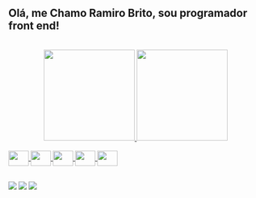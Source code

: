 

## Olá, me Chamo Ramiro Brito, sou programador front end!
  <br/>
  <div display="flex" align="center">
    <a href="https://github.com/48jorgebrito">
    <img height="180em" src="https://github-readme-stats.vercel.app/api?username=48jorgebrito&show_icons=true&theme=dark&include_all_commits=true&count_private=true"/>
    <img height="180em" src="https://github-readme-stats.vercel.app/api/top-langs/?username=48jorgebrito&layout=compact&langs_count=7&theme=dark"/>
  </div>

  <div> <br/>
    <img align="center" height="30" width="40" src="https://cdn.jsdelivr.net/gh/devicons/devicon/icons/html5/html5-original.svg" />
    <img align="center" height="30" width="40" src="https://cdn.jsdelivr.net/gh/devicons/devicon/icons/css3/css3-original.svg" />
    <img align="center" height="30" width="40" src="https://cdn.jsdelivr.net/gh/devicons/devicon/icons/javascript/javascript-original.svg" />
    <img align="center" height="30" width="40" src="https://cdn.jsdelivr.net/gh/devicons/devicon/icons/react/react-original.svg" />
    <img align="center"  height="30" width="40" src="https://cdn.jsdelivr.net/gh/devicons/devicon/icons/git/git-original.svg">
  </div>
<br/>
  <div> 
  
  <a href="https://www.instagram.com/ramirobritto" target="_blank"><img src="https://img.shields.io/badge/-Instagram-%23E4405F?style=for-the-badge&logo=instagram&logoColor=white" target="_blank"></a>
  <a href = "mailto:jorgeramirobrito19@gmail.com"><img src="https://img.shields.io/badge/-Gmail-%23333?style=for-the-badge&logo=gmail&logoColor=white" target="_blank"></a>
  <a href="https://www.linkedin.com/in/ramiro-brito-49609121b/" target="_blank"><img src="https://img.shields.io/badge/-LinkedIn-%230077B5?style=for-the-badge&logo=linkedin&logoColor=white" target="_blank"></a> 
 
  
 
</div>
